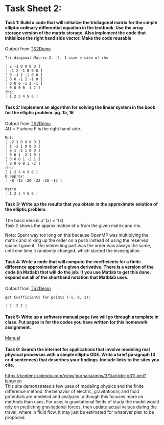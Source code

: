 # Task Sheet 2:  
#### Task 1: Build a code that will initialize the tridiagonal matrix for the simple elliptic ordinary differential equation in the textbook. Use the array storage version of the matrix storage. Also implement the code that initializes the right hand side vector. Make the code reusable  

Output from [TS2Demo](https://gftbs.github.io/math5620/src/TS2Demo.cpp)

    Tri diagonal Matrix 2, -1, 1 size = size of rhs

    [ 2 -1 0 0 0 0 ]
    [ -1 2 -1 0 0 0 ]
    [ 0 -1 2 -1 0 0 ]
    [ 0 0 -1 2 -1 0 ]
    [ 0 0 0 -1 2 -1 ]
    [ 0 0 0 0 -1 2 ]
    rhs:
    [ 1 2 3 4 5 6 ]

#### Task 2: Implement an algorithm for solving the linear system in the book for the elliptic problem. pg. 15, 16  
Output from [TS2Demo](https://gftbs.github.io/math5620/src/TS2Demo.cpp)  
AU = F where F is the right hand side.

    Mat:
    [ -2 1 0 0 0 0 ]
    [ 1 -2 1 0 0 0 ]
    [ 0 1 -2 1 0 0 ]
    [ 0 0 1 -2 1 0 ]
    [ 0 0 0 1 -2 1 ]
    [ 0 0 0 0 1 -2 ]
    rhs:
    [ 1 2 3 4 5 6 ]
    U approx:
    [ -8 -15 -20 -22 -20 -13 ]

    Mat*U
    [ 1 2 3 4 5 6 ]

#### Task 3: Write up the results that you obtain in the approximate solution of the elliptic problem.  
The basic idea is u''(x) = f(x)  
Task 2 shows the approximation of u from the given matrix and rhs.

Note: Spent way too long on this because OpenMP was multiplying the matrix and mixing up the order on a push instead of using the reserved space I gave it. The interesting part was the order was always the same, until one time it randomly changed. which started the investigation.

#### Task 4: Write a code that will compute the coefficients for a finite difference approximation of a given derivative. There is a version of the code (in Matlab) that will do the job. If you use Matlab to get this done, expand out all of the shorthand notation that Matblab uses.  
Output from [TS2Demo](https://gftbs.github.io/math5620/src/TS2Demo.cpp)  

    get Coefficients for points (-1, 0, 1):

    [ 2 -2 2 ]

#### Task 5: Write up a software manual page (we will go through a template in class. Put pages in for the codes you have written for this homework assignment.  
[Manual](https://gftbs.github.io/math5620/Software_Manual/toc)


#### Task 6: Search the internet for applications that involve modeling real physical processes with a simple elliptic ODE. Write a brief paragraph (3 or 4 sentences) that describes your findings. Include links to the sites you cite.  
https://content.sciendo.com/view/journals/amns/3/1/article-p311.xml?lang=en  
This site demonstrates a few uses of modeling physics and the finite difference method. the behavior of electric, gravitational, and fluid potentials are modeled and analyzed, although this focuses more on methods than uses. For uses in gravitational fields of study the model would rely on predicting gravitational forces, then update actual values during the travel, where in fluid flow, it may just be estimated for whatever plan to be proposed.  


